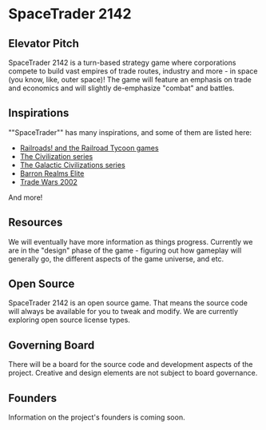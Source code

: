 # SpaceTrader 2142
## Elevator Pitch
SpaceTrader 2142 is a turn-based strategy game where corporations compete to
build vast empires of trade routes, industry and more - in space (you know,
like, outer space)! The game will feature an emphasis on trade and economics and
will slightly de-emphasize "combat" and battles.

## Inspirations
""SpaceTrader"" has many inspirations, and some of them are listed here:
* [Railroads! and the Railroad Tycoon games](https://en.wikipedia.org/wiki/Railroad_Tycoon_(series)) 
* [The Civilization series](https://en.wikipedia.org/wiki/Civilization_(series)) 
* [The Galactic Civilizations series](https://en.wikipedia.org/wiki/Galactic_Civilizations) 
* [Barron Realms Elite](https://en.wikipedia.org/wiki/Barren_Realms_Elite) 
* [Trade Wars 2002](https://en.wikipedia.org/wiki/TradeWars_2002) 

And more!

## Resources
We will eventually have more information as things progress. Currently we are in
the "design" phase of the game - figuring out how gameplay will generally go,
the different aspects of the game universe, and etc.

## Open Source
SpaceTrader 2142 is an open source game. That means the source code will
always be available for you to tweak and modify. We are currently exploring open
source license types.

## Governing Board
There will be a board for the source code and development aspects of the
project. Creative and design elements are not subject to board governance.

## Founders
Information on the project's founders is coming soon.

